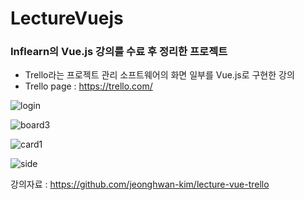 # LectureVuejs
### Inflearn의 Vue.js 강의를 수료 후 정리한 프로젝트

- Trello라는 프로젝트 관리 소프트웨어의 화면 일부를 Vue.js로 구현한 강의 
- Trello page : https://trello.com/



![login](https://user-images.githubusercontent.com/61316086/121896965-d938dd80-cd5c-11eb-9c5d-2ba29d741a23.JPG)

![board3](https://user-images.githubusercontent.com/61316086/121897057-f2da2500-cd5c-11eb-8411-95dfdcd5c2ee.JPG)

![card1](https://user-images.githubusercontent.com/61316086/121897137-038a9b00-cd5d-11eb-8031-d659778a6242.JPG)

![side](https://user-images.githubusercontent.com/61316086/121897567-78f66b80-cd5d-11eb-9acd-8918bbf0c1c8.JPG)





강의자료 : https://github.com/jeonghwan-kim/lecture-vue-trello
